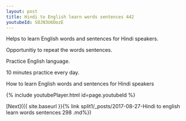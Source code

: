 ```yaml
---
layout: post
title: Hindi to English learn words sentences 442 
youtubeId: SOJN3U6DozE
---
```

 
 
Helps to learn English words and sentences for Hindi speakers.

Opportunitiy to repeat the words sentences. 

Practice English language. 
 
10 minutes practice every day. 
 
How to learn English words and sentences for Hindi speakers 
 
{% include youtubePlayer.html id=page.youtubeId %}
 
 
[Next]({{ site.baseurl }}{% link  split1/_posts/2017-08-27-Hindi to english learn words sentences 298 .md%})
 
